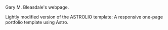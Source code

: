Gary M. Bleasdale's webpage.

Lightly modified version of the ASTROLIO template: A responsive one-page portfolio template using Astro.

